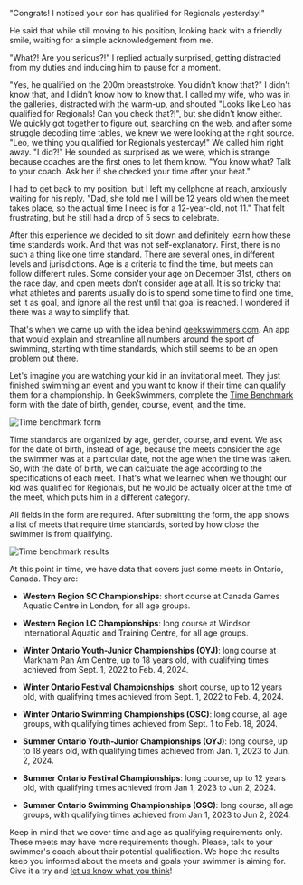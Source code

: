 "Congrats! I noticed your son has qualified for Regionals yesterday!"

He said that while still moving to his position, looking back with a friendly smile, waiting for a simple acknowledgement from me.

"What?! Are you serious?!" I replied actually surprised, getting distracted from my duties and inducing him to pause for a moment.

"Yes, he qualified on the 200m breaststroke. You didn't know that?" I didn't know that, and I didn't know how to know that. I called my wife, who was in the galleries, distracted with the warm-up, and shouted "Looks like Leo has qualified for Regionals! Can you check that?!", but she didn't know either. We quickly got together to figure out, searching on the web, and after some struggle decoding time tables, we knew we were looking at the right source. "Leo, we thing you qualified for Regionals yesterday!" We called him right away. "I did?!" He sounded as surprised as we were, which is strange because coaches are the first ones to let them know. "You know what? Talk to your coach. Ask her if she checked your time after your heat." 

I had to get back to my position, but I left my cellphone at reach, anxiously waiting for his reply. "Dad, she told me I will be 12 years old when the meet takes place, so the actual time I need is for a 12-year-old, not 11." That felt frustrating, but he still had a drop of 5 secs to celebrate.

After this experience we decided to sit down and definitely learn how these time standards work. And that was not self-explanatory. First, there is no such a thing like one time standard. There are several ones, in different levels and jurisdictions. Age is a criteria to find the time, but meets can follow different rules. Some consider your age on December 31st, others on the race day, and open meets don't consider age at all. It is so tricky that what athletes and parents usually do is to spend some time to find one time, set it as goal, and ignore all the rest until that goal is reached. I wondered if there was a way to simplify that.

That's when we came up with the idea behind [geekswimmers.com](https://geekswimmers.com). An app that would explain and streamline all numbers around the sport of swimming, starting with time standards, which still seems to be an open problem out there. 

Let's imagine you are watching your kid in an invitational meet. They just finished swimming an event and you want to know if their time can qualify them for a championship. In GeekSwimmers, complete the [Time Benchmark](https://geekswimmers.com) form with the date of birth, gender, course, event, and the time.

![Time benchmark form](time-benchmark-form.png)

Time standards are organized by age, gender, course, and event. We ask for the date of birth, instead of age, because the meets consider the age the swimmer was at a particular date, not the age when the time was taken. So, with the date of birth, we can calculate the age according to the specifications of each meet. That's what we learned when we thought our kid was qualified for Regionals, but he would be actually older at the time of the meet, which puts him in a different category. 

All fields in the form are required. After submitting the form, the app shows a list of meets that require time standards, sorted by how close the swimmer is from qualifying.

![Time benchmark results](time-benchmark-results.png)

At this point in time, we have data that covers just some meets in Ontario, Canada. They are:

* **Western Region SC Championships**: short course at Canada Games Aquatic Centre in London, for all age groups.

* **Western Region LC Championships**: long course at Windsor International Aquatic and Training Centre, for all age groups.

* **Winter Ontario Youth-Junior Championships (OYJ)**: long course at Markham Pan Am Centre, up to 18 years old, with qualifying times achieved from Sept. 1, 2022 to Feb. 4, 2024.

* **Winter Ontario Festival Championships**: short course, up to 12 years old, with qualifying times achieved from Sept. 1, 2022 to Feb. 4, 2024.

* **Winter Ontario Swimming Championships (OSC)**: long course, all age groups, with qualifying times achieved from Sept. 1 to Feb. 18, 2024.

* **Summer Ontario Youth-Junior Championships (OYJ)**: long course, up to 18 years old, with qualifying times achieved from Jan. 1, 2023 to Jun. 2, 2024.

* **Summer Ontario Festival Championships**: long course, up to 12 years old, with qualifying times achieved from Jan 1, 2023 to Jun 2, 2024.

* **Summer Ontario Swimming Championships (OSC)**: long course, all age groups, with qualifying times achieved from Jan 1, 2023 to Jun 2, 2024.

Keep in mind that we cover time and age as qualifying requirements only. These meets may have more requirements though. Please, talk to your swimmer's coach about their potential qualification. We hope the results keep you informed about the meets and goals your swimmer is aiming for. Give it a try and [let us know what you think](https://forms.gle/aBGhqxbqDJvEEUaA8)!